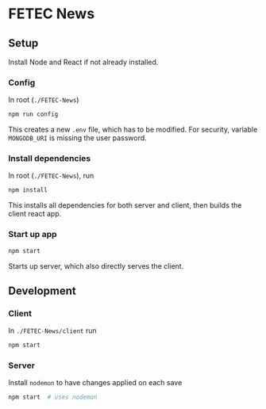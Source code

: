 # FETEC News

## Setup

Install Node and React if not already installed.

### Config

In root (`./FETEC-News`)
```bash
npm run config
``` 

This creates a new `.env` file, which has to be modified. For security, variable `MONGODB_URI` is missing the user password.

### Install dependencies

In root (`./FETEC-News`), run 

```bash
npm install
```

This installs all dependencies for both server and client, then builds the client react app.


### Start up app

```bash
npm start
```

Starts up server, which also directly serves the client.

## Development

### Client

In `./FETEC-News/client` run 

```bash
npm start
```

### Server

Install `nodemon` to have changes applied on each save

``` bash
npm start  # uses nodemon
```
